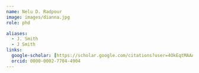 ```yaml
---
name: Nelu D. Radpour
image: images/dianna.jpg
role: phd

aliases:
  - J. Smith
  - J Smith
links:
  google-scholar: [https://scholar.google.com/citations?user=4OkEqtMAAAAJ&hl=en](https://scholar.google.com/citations?user=B5xj-8IAAAAJ&hl=en)
  orcid: 0000-0002-7704-4904
---
```


